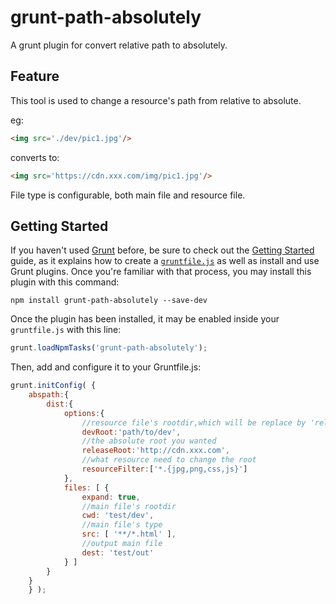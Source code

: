 # grunt-path-absolutely

A grunt plugin for convert relative path to absolutely.

## Feature

This tool is used to change a resource's path from relative to absolute. 

eg:
```html
<img src='./dev/pic1.jpg'/>
```
converts to:
```html
<img src='https://cdn.xxx.com/img/pic1.jpg'/>
```

File type is configurable, both main file and resource file.

## Getting Started

If you haven't used [Grunt](http://gruntjs.com/) before, be sure to check out the [Getting Started](http://gruntjs.com/getting-started) guide, as it explains how to create a [`gruntfile.js`](http://gruntjs.com/sample-gruntfile) as well as install and use Grunt plugins. Once you're familiar with that process, you may install this plugin with this command:

```shell
npm install grunt-path-absolutely --save-dev
```

Once the plugin has been installed, it may be enabled inside your `gruntfile.js` with this line:

```js
grunt.loadNpmTasks('grunt-path-absolutely');
```
Then, add and configure it to your Gruntfile.js:

```js
grunt.initConfig( {
    abspath:{
        dist:{
            options:{
                //resource file's rootdir,which will be replace by 'releaseRoot'
                devRoot:'path/to/dev',
                //the absolute root you wanted
                releaseRoot:'http://cdn.xxx.com',
                //what resource need to change the root
                resourceFilter:['*.{jpg,png,css,js}']
            },
            files: [ {
                expand: true,
                //main file's rootdir
                cwd: 'test/dev',
                //main file's type
                src: [ '**/*.html' ],
                //output main file
                dest: 'test/out'
            } ]
        }
    }
    } );
```